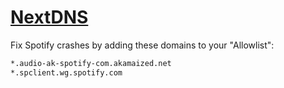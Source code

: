 # [NextDNS](https://nextdns.io/)

Fix Spotify crashes by adding these domains to your "Allowlist":

```txt
*.audio-ak-spotify-com.akamaized.net
*.spclient.wg.spotify.com
```
